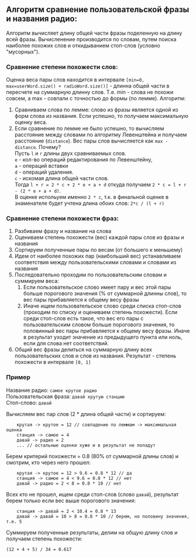 ## Алгоритм сравнение пользовательской фразы и названия радио:
Алгоритм вычисляет длину общей части фразы поделенную на длину всей фразы. Вычисленение производится по словам, путем поиска наиболее похожих слов и откидыванием стоп-слов (условно "мусорных").

### Сравнение степени похожести слов:
Оценка веса пары слов находится в интервале `[min=0, max=userWord.size() + radioWord.size()]` - длинна общей части в пересчете на суммарную длинну слов.
Т.е. min - слова не похожи совсем, а max - совпали с точностью до формы (по лемме).
Алгоритм:

1. Сравниваем слова по лемме: слово из фразы является одной из форм слова из названия. Если успешно, то получаем максимальную оценку веса.
2. Если сравнение по лемме не было успешно, то вычисляем расстояние между словами по алгоритму Левенштейна и получаем расстояние (`distance`). Вес пары слов вычисляется как `max - distance`. Почему?  
Пусть `l` и `r` длины двух сравниваемых слов.  
`e` - кол-во операций редактирования по Левенштейну,  
`a` - операций вставки  
`d` - операций удаления.  
`с` - искомая длина общей части слов.  
Тогда `l + r = 2 * c + 2 * e + a + d` откуда получаем `2 * с = l + r - (2 * e + a + d)`.  
В оценке испольуем именно `2 * c`, т.к. в финальной оценке в знаменателе будет учтена длина обоих слов: `2*c / (l + r)`

### Сравнение степени похожести фраз:
1. Разбиваем фразу и название на слова
2. Оцениваем степень похожести (вес) каждой пары слов из фразы и названия
3. Сортируем полученные пары по весам (от большего к меньшему)
4. Идем от наиболее похожих пар (наибольший вес) устанавливаем соответствия между пользовательскими словами и словами из названия
5. Последовательно проходим по пользовательским словам и суммируем веса:
    1. Если пользовательское слово имеет пару и вес этой пары больше порогового значения (% от суммарной длинны слов), то вес пары прибавляется к общему весу фразы
    2. Иначе ищем пользовательское слово среди списка стоп-слов (проходим по списку и оцениваем степень похожести). Если среди стоп-слов есть такое, что вес его пары с пользовательским словом больше порогового значения, то половинный вес пары прибавляется к общему весу фразы. Иначе в результат уходит значение из предыдущего пункта или ноль, если для слова нет соответствий.
6. Общий вес фразы делиться на суммарную длину всех пользовательских слов и слов из названия. Результат - степень похожести в интервале `[0, 1]`


### Пример
Название радио: `самое крутое радио`  
Пользовательская фраза: `давай крутую станцию`  
Стоп-слово: `давай`

Вычиcляем вес пар слов (2 * длина общей части) и сортируем:
```
    крутая -> крутое = 12 // совпадение по леммам -> максимальная оценка
    станция -> самое = 4
    давай -> радио = 2
    ... // остальные оценки хуже и в результат не попадут
```

Берем критерий похожести = 0.8 (80% от суммарной длины слов) и смотрим, кто через него прошел:
```
    крутая -> крутое = 12 > 9.6 = 0.8 * 12 // да
    станция -> самое = 4 < 9.6 = 0.8 * 12 // нет
    давай -> радио = 2 < 8 = 0.8 * 10 // нет
```

Всех кто не прошел, ищем среди стоп-слов (слово `давай`), результат берем только если вес выше порогового значения:
```
    станция -> давай = 2 < 10.4 = 0.8 * 13
    давай -> давай = 10 > 8 = 0.8 * 10 // берем, но половину значения, т.е. 5
```

Суммируем полученные результаты, делим на общую длину слов и получаем степень похожести:
```
(12 + 4 + 5) / 34 = 0.617
```
